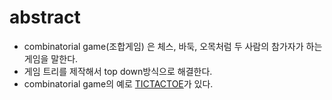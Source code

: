 # abstract

- combinatorial game(조합게임) 은 체스, 바둑, 오목처럼 두 사람의
  참가자가 하는 게임을 말한다. 
- 게임 트리를 제작해서 top down방식으로
  해결한다.
- combinatorial game의 예로 [TICTACTOE](https://algospot.com/judge/problem/read/TICTACTOE)가 있다.
